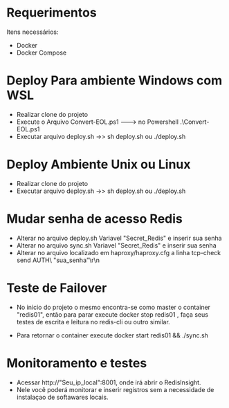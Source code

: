 # Requerimentos
Itens necessários:
- Docker 
- Docker Compose 

# Deploy Para ambiente Windows com WSL 
- Realizar clone do projeto
- Execute o Arquivo Convert-EOL.ps1 ---> no Powershell .\Convert-EOL.ps1
- Executar arquivo deploy.sh ->> sh deploy.sh ou ./deploy.sh

# Deploy Ambiente Unix ou Linux 
- Realizar clone do projeto
- Executar arquivo deploy.sh ->> sh deploy.sh ou ./deploy.sh


# Mudar senha de acesso Redis
 - Alterar no arquivo deploy.sh Variavel "Secret_Redis" e inserir sua senha 
 - Alterar no arquivo sync.sh Variavel "Secret_Redis" e inserir sua senha 
 - Alterar no arquivo localizado em haproxy/haproxy.cfg a linha tcp-check send AUTH\ "sua_senha"\r\n

 # Teste de Failover
  - No inicio do projeto o mesmo encontra-se como master o container "redis01",
  então para parar execute docker stop redis01 , faça seus testes de escrita e leitura no redis-cli ou outro similar. 

  - Para retornar o container execute docker start redis01 && ./sync.sh 
 
# Monitoramento e testes
 - Acessar http://"Seu_ip_local":8001, onde irá abrir o RedisInsight.
 - Nele você poderá monitorar e inserir registros sem a necessidade de instalaçao de softawares locais.







